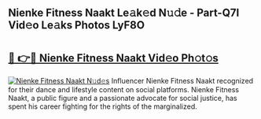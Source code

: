 ## Nienke Fitness Naakt Le𝚊k𝚎d N𝚞𝚍e - Part-Q7I Vid𝚎o Le𝚊ks Photos LyF8O

# <h2><a href="http://fb5wde.evod.top/?m=Nienke+Fitness+Naakt">🔗 👉🔴 Nienke Fitness Naakt Vid𝚎o Ph𝚘t𝚘s</a></h2>

[![Nienke Fitness Naakt N𝚞d𝚎s](https://i.imgur.com/8V9OHl7.gif)](http://fb5wde.evod.top/?m=Nienke+Fitness+Naakt)
Influencer Nienke Fitness Naakt recognized for their dance and lifestyle content on social platforms. Nienke Fitness Naakt, a public figure and a passionate advocate for social justice, has spent his career fighting for the rights of the marginalized. 
